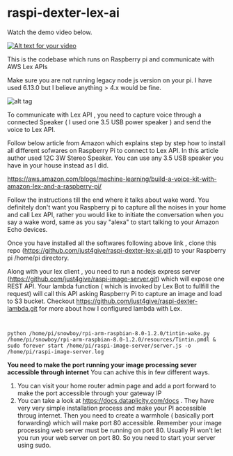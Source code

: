 # raspi-dexter-lex-ai

Watch the demo video below.

[![Alt text for your video](https://img.youtube.com/vi/OO2m5dOIiR4/0.jpg)](http://www.youtube.com/watch?v=OO2m5dOIiR4)

This is the codebase which runs on Raspberry pi and communicate with AWS Lex APIs

Make sure you are not running legacy node js version on your pi. I have used 6.13.0 but I believe anything > 4.x would be fine.

![alt tag](https://user-images.githubusercontent.com/9275193/37565948-fab4775a-2a88-11e8-8ec5-eca1a86aaab0.png)

To communicate with Lex API , you need to capture voice through a connected Speaker ( I used one 3.5 USB power speaker ) and send the voice to Lex API.

Follow below article from Amazon which explains step by step how to install all different sofwares on Raspberry Pi to connect to Lex API.
In this article author used 12C 3W Stereo Speaker. You can use any 3.5 USB speaker you have in your house instead as I did.

https://aws.amazon.com/blogs/machine-learning/build-a-voice-kit-with-amazon-lex-and-a-raspberry-pi/

Follow the instructions till the end where it talks about wake word. You definitely don't want you Raspberry pi to capture all the noises in your home and call Lex API,
rather you would like to initiate the conversation when you say a wake word, same as you say "alexa" to start talking to your Amazon Echo devices.


Once you have installed all the softwares following above link , clone this repo (https://github.com/just4give/raspi-dexter-lex-ai.git) to your Raspberry pi /home/pi directory.

Along with your lex client , you need to run a nodejs express server (https://github.com/just4give/raspi-image-server.git) which will expose one REST API. Your lambda function ( which is invoked by Lex Bot to fullfill the request) will call this API asking Raspberry Pi to capture an image and load to S3 bucket. Checkout https://github.com/just4give/raspi-dexter-lambda.git for more about how I configured lambda with Lex.

```


python /home/pi/snowboy/rpi-arm-raspbian-8.0-1.2.0/tintin-wake.py /home/pi/snowboy/rpi-arm-raspbian-8.0-1.2.0/resources/Tintin.pmdl &
sudo forever start /home/pi/raspi-image-server/server.js -o /home/pi/raspi-image-server.log

```

**You need to make the port running your image processing sever accessible through internet**
You can achive this in few different ways.
1. You can visit your home router admin page and add a port forward to make the port accessible through your gateway IP
2. You can take a look at https://docs.dataplicity.com/docs  . They have very very simple installation process and make your PI accessible throug internet. Then you need to create a warmhole ( basically port forwarding) which will make port 80 accessible. Remember your image processing web server must be running on port 80. Usually Pi won't let you run your web server on port 80. So you need to start your server using sudo.

### 
